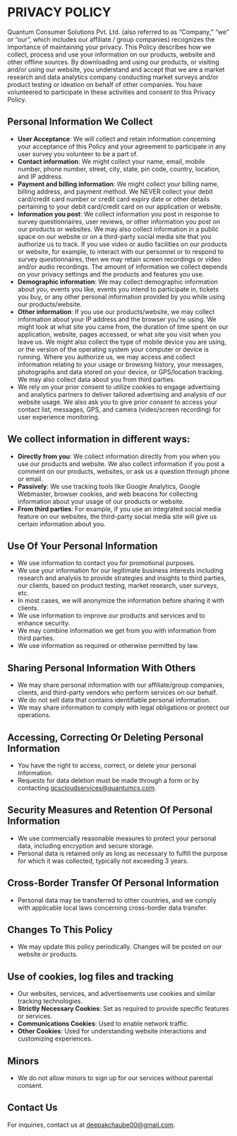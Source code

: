 
# PRIVACY POLICY

Quantum Consumer Solutions Pvt. Ltd. (also referred to as “Company,” “we” or “our”, which includes our affiliate / group companies) recognizes the importance of maintaining your privacy. This Policy describes how we collect, process and use your information on our products, website and other offline sources. By downloading and using our products, or visiting and/or using our website, you understand and accept that we are a market research and data analytics company conducting market surveys and/or product testing or ideation on behalf of other companies. You have volunteered to participate in these activities and consent to this Privacy Policy.

## Personal Information We Collect

- **User Acceptance**: We will collect and retain information concerning your acceptance of this Policy and your agreement to participate in any user survey you volunteer to be a part of.
- **Contact information**: We might collect your name, email, mobile number, phone number, street, city, state, pin code, country, location, and IP address.
- **Payment and billing information**: We might collect your billing name, billing address, and payment method. We NEVER collect your debit card/credit card number or credit card expiry date or other details pertaining to your debit card/credit card on our application or website.
- **Information you post**: We collect information you post in response to survey questionnaires, user reviews, or other information you post on our products or websites. We may also collect information in a public space on our website or on a third-party social media site that you authorize us to track. If you use video or audio facilities on our products or website, for example, to interact with our personnel or to respond to survey questionnaires, then we may retain screen recordings or video and/or audio recordings. The amount of information we collect depends on your privacy settings and the products and features you use.
- **Demographic information**: We may collect demographic information about you, events you like, events you intend to participate in, tickets you buy, or any other personal information provided by you while using our products/website.
- **Other information**: If you use our products/website, we may collect information about your IP address and the browser you're using. We might look at what site you came from, the duration of time spent on our application, website, pages accessed, or what site you visit when you leave us. We might also collect the type of mobile device you are using, or the version of the operating system your computer or device is running. Where you authorize us, we may access and collect information relating to your usage or browsing history, your messages, photographs and data stored on your device, or GPS/location tracking. We may also collect data about you from third parties.
- We rely on your prior consent to utilize cookies to engage advertising and analytics partners to deliver tailored advertising and analysis of our website usage. We also ask you to give prior consent to access your contact list, messages, GPS, and camera (video/screen recording) for user experience monitoring.

## We collect information in different ways:

- **Directly from you**: We collect information directly from you when you use our products and website. We also collect information if you post a comment on our products, websites, or ask us a question through phone or email.
- **Passively**: We use tracking tools like Google Analytics, Google Webmaster, browser cookies, and web beacons for collecting information about your usage of our products or website.
- **From third parties**: For example, if you use an integrated social media feature on our websites, the third-party social media site will give us certain information about you.

## Use Of Your Personal Information

- We use information to contact you for promotional purposes.
- We use your information for our legitimate business interests including research and analysis to provide strategies and insights to third parties, our clients, based on product testing, market research, user surveys, etc.
- In most cases, we will anonymize the information before sharing it with clients.
- We use information to improve our products and services and to enhance security.
- We may combine information we get from you with information from third parties.
- We use information as required or otherwise permitted by law.

## Sharing Personal Information With Others

- We may share personal information with our affiliate/group companies, clients, and third-party vendors who perform services on our behalf.
- We do not sell data that contains identifiable personal information.
- We may share information to comply with legal obligations or protect our operations.

## Accessing, Correcting Or Deleting Personal Information

- You have the right to access, correct, or delete your personal information.
- Requests for data deletion must be made through a form or by contacting qcscloudservices@quantumcs.com.

## Security Measures and Retention Of Personal Information

- We use commercially reasonable measures to protect your personal data, including encryption and secure storage.
- Personal data is retained only as long as necessary to fulfill the purpose for which it was collected, typically not exceeding 3 years.

## Cross-Border Transfer Of Personal Information

- Personal data may be transferred to other countries, and we comply with applicable local laws concerning cross-border data transfer.

## Changes To This Policy

- We may update this policy periodically. Changes will be posted on our website or products.

## Use of cookies, log files and tracking

- Our websites, services, and advertisements use cookies and similar tracking technologies.
- **Strictly Necessary Cookies**: Set as required to provide specific features or services.
- **Communications Cookies**: Used to enable network traffic.
- **Other Cookies**: Used for understanding website interactions and customizing experiences.

## Minors

- We do not allow minors to sign up for our services without parental consent.

## Contact Us

For inquiries, contact us at deepakchaube00@gmail.com.
